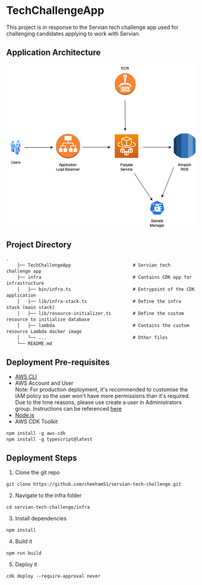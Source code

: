 # TechChallengeApp

This project is in response to the Servian tech challenge app used for challenging candidates applying to work with Servian.

## Application Architecture

![architecture](techchallenge.png)
 
## Project Directory

```
.
    ├── TechChallengeApp                       # Servian tech challenge app
    ├── infra                                  # Contains CDK app for infrastructure
    │   ├── bin/infra.ts                       # Entrypoint of the CDK application
    │   ├── lib/infra-stack.ts                 # Define the infra stack (main stack)
    │   ├── lib/resource-initializer.ts        # Define the custom resource to initialise database
    │   ├── lambda                             # Contains the custom resource Lambda docker image
    │   └── ...                                # Other files
    └── README.md
```

## Deployment Pre-requisites

* [AWS CLI](https://docs.aws.amazon.com/cli/latest/userguide/getting-started-install.html)
* AWS Account and User\
Note: For production deployment, it's recommended to customise the IAM policy so the user won't have more permissions than it's required. Due to the time reasons, please use create a user in Administrators group. Instructions can be referenced [here](https://docs.aws.amazon.com/cli/latest/userguide/getting-started-prereqs.html)
* [Node.js](https://nodejs.org/en/)
* AWS CDK Toolkit

```
npm install -g aws-cdk
npm install -g typescript@latest
```

## Deployment Steps

1. Clone the git repo

```
git clone https://github.com/cheeham51/servian-tech-challenge.git 
```

2. Navigate to the infra folder

```
cd servian-tech-challenge/infra
```

3. Install dependencies

```
npm install
```

4. Build it

```
npm run build
```

5. Deploy it

```
cdk deploy --require-approval never
```